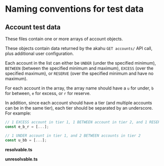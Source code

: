 # Naming conventions for test data

## Account test data

These files contain one or more arrays of account objects.

These objects contain data returned by the akahu `GET accounts/` API call, plus additional user configuration.

Each account in the list can either be `UNDER` (under the specified minimum), `BETWEEN` (between the specified minimum and maximum), `EXCESS` (over the specified maximum), or `RESERVE` (over the specified minimum and have no maximum).

For each account in the array, the array name should have a `u` for under, `b` for between, `e` for excess, or `r` for reserve.

In addition, since each account should have a tier (and multiple accounts can be in the same tier), each tier should be separated by an underscore. For example:

```javascript
// 1 EXCESS account in tier 1, 1 BETWEEN account in tier 2, and 1 RESERVE account in tier 3
const e_b_r = [...];

// 1 UNDER account in tier 1, and 2 BETWEEN accounts in tier 2
const u_bb = [...];

```

**resolvable.ts**


**unresolvable.ts**
